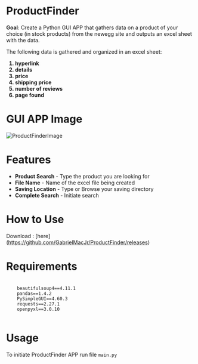 # ProductFinder

<b>Goal</b>: Create a Python GUI APP that gathers data on a product of your choice (in stock products) from the newegg site and outputs an excel sheet with the data.

The following data is gathered and organized in an excel sheet:
<ol>
  <b><li>hyperlink</li></b>
  <b><li>details</li></b>
  <b><li>price</li></b>
  <b><li>shipping price</li></b>
  <b><li>number of reviews</li></b>
  <b><li>page found</li></b>
 </ol> 

# GUI APP Image

![ProductFinderImage](https://user-images.githubusercontent.com/110753469/188207176-db32f4c5-cb08-4c27-83fc-ec8fe7eb7d4b.PNG)

# Features
 
 <ul>
  <li><b>Product Search</b> - Type the product you are looking for</li>
  <li><b>File Name</b> - Name of the excel file being created</li>
  <li><b>Saving Location</b> - Type or Browse your saving directory</li>
  <li><b>Complete Search</b> - Initiate search </li>
</ul> 

# How to Use

Download : [here] (https://github.com/GabrielMacJr/ProductFinder/releases)
  

# Requirements

<div>
<pre>
  <code> 
    beautifulsoup4==4.11.1
    pandas==1.4.2
    PySimpleGUI==4.60.3
    requests==2.27.1
    openpyxl==3.0.10
  </code>
</pre>
</div>

# Usage
To initiate ProductFinder APP 
run file  <code>main.py</code>
 

